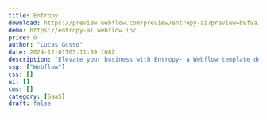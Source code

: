 ```yaml
---
title: Entropy
download: https://preview.webflow.com/preview/entropy-ai?preview=b9f9a1079fe0d9a8ddcb2b62922a834d
demo: https://entropy-ai.webflow.io/
price: 0
author: "Lucas Gusso"
date: 2024-12-01T05:11:59.108Z
description: "Elevate your business with Entropy- a Webflow template designed to empower businesses of all sizes. With an intuitive interface and customizable design options, Entropy makes it effortless to craft an online presence."
ssg: ["Webflow"]
css: []
ui: []
cms: []
category: [SaaS]
draft: false
---
```

